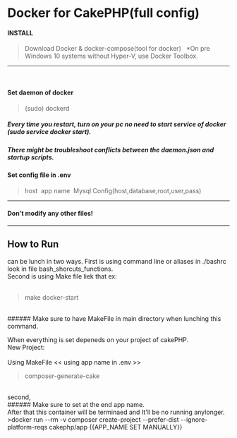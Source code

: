 # Docker for CakePHP(full config)

#### INSTALL
>Download Docker & docker-compose(tool for docker)
&nbsp;
>*On pre Windows 10 systems without Hyper-V, use Docker Toolbox.
***
&nbsp;
#### Set daemon of docker
>(sudo) dockerd&nbsp;
##### Every time you restart, turn on your pc no need to start service of docker (sudo service docker start).&nbsp;
##### There might be troubleshoot conflicts between the daemon.json and startup scripts.&nbsp;

#### Set config file in .env
> host&nbsp;
> app name&nbsp;
> Mysql Config(host,database,root,user,pass)&nbsp;
***
#### Don't modify any other files!
***

## How to Run
can be lunch in two ways.
First is using command line or aliases in ./bashrc look in file bash_shorcuts_functions.&nbsp;
<br />
Second is using Make file liek that ex: <br />
<br />
>make docker-start 
<br />
###### Make sure to have MakeFile in main directory when lunching this command.

When everything is set depeneds on your project of cakePHP.
<br />
New Project: <br /> <br />
Using MakeFile << using app name in .env >> <br />
>composer-generate-cake  <br />
<br />
second, <br />
###### Make sure to set at the end app name. <br />
After that this container will be terminaed and It'll be no running anylonger. <br />
>docker run --rm -v composer create-project --prefer-dist --ignore-platform-reqs cakephp/app {{APP_NAME SET MANUALLY}} <br />


